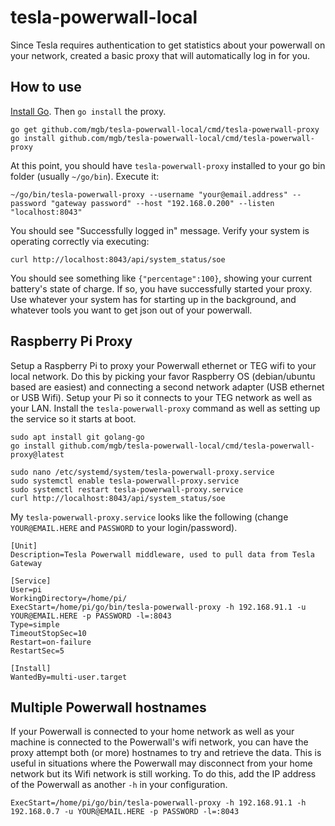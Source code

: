 # tesla-powerwall-local

Since Tesla requires authentication to get statistics about your powerwall on your network, created a basic proxy that will automatically log in for you.

## How to use

[Install Go](https://golang.org/dl/). Then `go install` the proxy.
```
go get github.com/mgb/tesla-powerwall-local/cmd/tesla-powerwall-proxy
go install github.com/mgb/tesla-powerwall-local/cmd/tesla-powerwall-proxy
```

At this point, you should have `tesla-powerwall-proxy` installed to your go bin folder (usually `~/go/bin`). Execute it:
```
~/go/bin/tesla-powerwall-proxy --username "your@email.address" --password "gateway password" --host "192.168.0.200" --listen "localhost:8043"
```

You should see "Successfully logged in" message. Verify your system is operating correctly via executing:
```
curl http://localhost:8043/api/system_status/soe
```

You should see something like `{"percentage":100}`, showing your current battery's state of charge. If so, you have successfully started your proxy. Use whatever your system has for starting up in the background, and whatever tools you want to get json out of your powerwall.

## Raspberry Pi Proxy

Setup a Raspberry Pi to proxy your Powerwall ethernet or TEG wifi to your local network. Do this by picking your favor Raspberry OS (debian/ubuntu based are easiest) and connecting a second network adapter (USB ethernet or USB Wifi). Setup your Pi so it connects to your TEG network as well as your LAN. Install the `tesla-powerwall-proxy` command as well as setting up the service so it starts at boot.

```
sudo apt install git golang-go
go install github.com/mgb/tesla-powerwall-local/cmd/tesla-powerwall-proxy@latest

sudo nano /etc/systemd/system/tesla-powerwall-proxy.service
sudo systemctl enable tesla-powerwall-proxy.service
sudo systemctl restart tesla-powerwall-proxy.service
curl http://localhost:8043/api/system_status/soe
```

My `tesla-powerwall-proxy.service` looks like the following (change `YOUR@EMAIL.HERE` and `PASSWORD` to your login/password).
```
[Unit]
Description=Tesla Powerwall middleware, used to pull data from Tesla Gateway

[Service]
User=pi
WorkingDirectory=/home/pi/
ExecStart=/home/pi/go/bin/tesla-powerwall-proxy -h 192.168.91.1 -u YOUR@EMAIL.HERE -p PASSWORD -l=:8043
Type=simple
TimeoutStopSec=10
Restart=on-failure
RestartSec=5

[Install]
WantedBy=multi-user.target
```

## Multiple Powerwall hostnames

If your Powerwall is connected to your home network as well as your machine is connected to the Powerwall's wifi network, you can have the proxy attempt both (or more) hostnames to try and retrieve the data. This is useful in situations where the Powerwall may disconnect from your home network but its Wifi network is still working. To do this, add the IP address of the Powerwall as another `-h` in your configuration.

```
ExecStart=/home/pi/go/bin/tesla-powerwall-proxy -h 192.168.91.1 -h 192.168.0.7 -u YOUR@EMAIL.HERE -p PASSWORD -l=:8043
```
